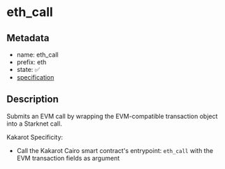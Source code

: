 # eth_call

## Metadata

- name: eth_call
- prefix: eth
- state: ✅
- [specification](https://github.com/ethereum/execution-apis/blob/6709c2a795b707202e93c4f2867fa0bf2640a84f/src/eth/execute.yaml#L1)

## Description

Submits an EVM call by wrapping the EVM-compatible transaction object into a
Starknet call.

Kakarot Specificity:

- Call the Kakarot Cairo smart contract's entrypoint: `eth_call` with the EVM
  transaction fields as argument
